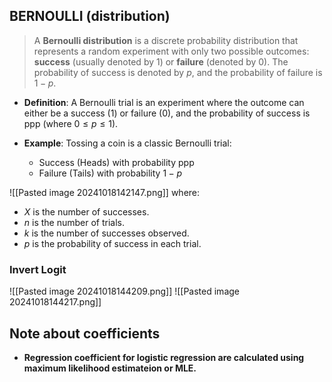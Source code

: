## BERNOULLI (distribution)
> A **Bernoulli distribution** is a discrete probability distribution that represents a random experiment with only two possible outcomes: **success** (usually denoted by 1) or **failure** (denoted by 0). The probability of success is denoted by $p$, and the probability of failure is $1−p$.
	
- **Definition**: A Bernoulli trial is an experiment where the outcome can either be a success (1) or failure (0), and the probability of success is ppp (where $0 \leq p \leq 1$).
    
- **Example**: Tossing a coin is a classic Bernoulli trial:
    
    - Success (Heads) with probability ppp
    - Failure (Tails) with probability $1 - p$

![[Pasted image 20241018142147.png]]
where:

- $X$ is the number of successes.
- $n$ is the number of trials.
- $k$ is the number of successes observed.
- $p$ is the probability of success in each trial.

### Invert Logit
![[Pasted image 20241018144209.png]]
![[Pasted image 20241018144217.png]]


## Note about coefficients
+ **Regression coefficient for logistic regression are calculated using maximum likelihood estimateion or MLE.**
 